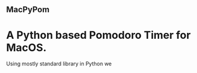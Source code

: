 ## MacPyPom 

# A Python based Pomodoro Timer for MacOS.

Using mostly standard library in Python we 
